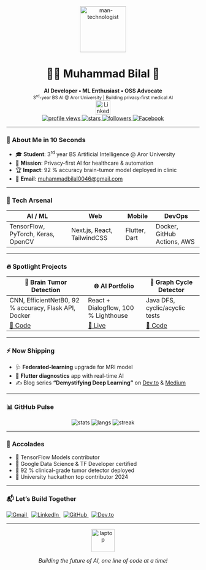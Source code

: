 <div align="center">
  <img src="https://raw.githubusercontent.com/Tarikul-Islam-Anik/Animated-Fluent-Emojis/master/Emojis/People/Man%20Technologist.png" width="120" alt="man-technologist">
  <h1>👨‍💻 Muhammad Bilal 🚀</h1>
  <strong>AI Developer • ML Enthusiast • OSS Advocate</strong><br>
  <sup>3<sup>rd</sup>-year BS AI @ Aror University | Building privacy-first medical AI</sup>

  <br>

  <!-- 🔗 Jumbo LinkedIn Badge -->
  <a href="https://www.linkedin.com/in/muhammadbilal0046" target="_blank">
    <img src="https://img.shields.io/badge/LinkedIn-Connect%20on%20LinkedIn-0077B5?style=for-the-badge&logo=linkedin&logoColor=white" height="38" alt="LinkedIn"/>
  </a>

  <br>

  <!-- 🎯 Stats Row -->
  <a href="https://komarev.com/ghpvc/?username=bilal-0046">
    <img src="https://komarev.com/ghpvc/?username=bilal-0046&label=Profile%20Views&color=ff69b4&style=flat-square" alt="profile views"/>
  </a>
  <a href="https://github.com/bilal-0046?tab=repositories">
    <img src="https://img.shields.io/github/stars/bilal-0046?label=Stars&style=social" alt="stars"/>
  </a>
  <a href="https://github.com/bilal-0046">
    <img src="https://img.shields.io/github/followers/bilal-0046?label=Follow&style=social" alt="followers"/>
  </a>
  <a href="https://fb.com/muhammad.bilal">
    <img src="https://img.shields.io/badge/Facebook-Follow-1877F2?style=flat-square&logo=facebook&logoColor=white" alt="Facebook"/>
  </a>
</div>

---

### 🌟 About Me in 10 Seconds
- 🎓 **Student**: 3<sup>rd</sup> year BS Artificial Intelligence @ Aror University  
- 🎯 **Mission**: Privacy-first AI for healthcare & automation  
- 🏆 **Impact**: 92 % accuracy brain-tumor model deployed in clinic  
- 📩 **Email**: [muhammadbilal0046@gmail.com](mailto:muhammadbilal0046@gmail.com)

---

### 🧰 Tech Arsenal

| **AI / ML** | **Web** | **Mobile** | **DevOps** |
|-------------|---------|------------|------------|
| TensorFlow, PyTorch, Keras, OpenCV | Next.js, React, TailwindCSS | Flutter, Dart | Docker, GitHub Actions, AWS |

---

### 🔥 Spotlight Projects

| 🧠 Brain Tumor Detection | 🌐 AI Portfolio | 🔄 Graph Cycle Detector |
|--------------------------|-----------------|--------------------------|
| CNN, EfficientNetB0, 92 % accuracy, Flask API, Docker | React + Dialogflow, 100 % Lighthouse | Java DFS, cyclic/acyclic tests |
| [🔗 Code](https://github.com/bilal-0046/brain-tumor-detection) | [🔗 Live](https://github.com/bilal-0046/portfolio) | [🔗 Code](https://github.com/bilal-0046/graph-cycle-detection) |

---

### ⚡ Now Shipping

- 🩺 **Federated-learning** upgrade for MRI model  
- 📱 **Flutter diagnostics** app with real-time AI  
- ✍️ Blog series **“Demystifying Deep Learning”** on [Dev.to](https://dev.to/bilal0046) & [Medium](https://medium.com/@muhammadbilal0046)

---

### 📊 GitHub Pulse

<div align="center">
  <img src="https://github-readme-stats.vercel.app/api?username=bilal-0046&show_icons=true&theme=gruvbox&hide_border=true&bg_color=0d1117" alt="stats" />
  <img src="https://github-readme-stats.vercel.app/api/top-langs?username=bilal-0046&layout=compact&theme=gruvbox&hide_border=true&bg_color=0d1117" alt="langs" />
  <img src="https://github-readme-streak-stats.herokuapp.com/?user=bilal-0046&theme=gruvbox&hide_border=true&background=0d1117" alt="streak" />
</div>

---

### 🏅 Accolades

- 🥇 TensorFlow Models contributor  
- 📜 Google Data Science & TF Developer certified  
- 🚀 92 % clinical-grade tumor detector deployed  
- 🌟 University hackathon top contributor 2024

---

### 📬 Let’s Build Together

<a href="mailto:muhammadbilal0046@gmail.com">
  <img src="https://img.shields.io/badge/Gmail-D14836?style=for-the-badge&logo=gmail&logoColor=white" alt="Gmail"/>
</a>
&nbsp;
<a href="https://www.linkedin.com/in/muhammadbilal0046">
  <img src="https://img.shields.io/badge/LinkedIn-0077B5?style=for-the-badge&logo=linkedin&logoColor=white" alt="LinkedIn"/>
</a>
&nbsp;
<a href="https://github.com/bilal-0046">
  <img src="https://img.shields.io/badge/GitHub-181717?style=for-the-badge&logo=github&logoColor=white" alt="GitHub"/>
</a>
&nbsp;
<a href="https://dev.to/bilal0046">
  <img src="https://img.shields.io/badge/Dev.to-0A0A0A?style=for-the-badge&logo=dev.to&logoColor=white" alt="Dev.to"/>
</a>

---

<div align="center">
  <img src="https://raw.githubusercontent.com/Tarikul-Islam-Anik/Animated-Fluent-Emojis/master/Emojis/Objects/Laptop.png" width="60" alt="laptop"/>
  <p><em>Building the future of AI, one line of code at a time!</em></p>
</div>
